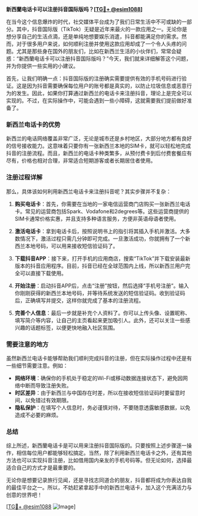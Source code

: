 **新西蘭电话卡可以注册抖音国际版吗？[[TG💪+ @esim1088](https://t.me/s/esim1088)]**

在当今这个信息爆炸的时代，社交媒体平台成为了我们日常生活中不可或缺的一部分。其中，抖音国际版（TikTok）无疑是近年来最火的一款应用之一。无论你是想分享自己的生活点滴，还是单纯地想要娱乐消遣，抖音都能满足你的需求。然而，对于很多用户来说，如何顺利注册并使用这款应用却成了一个令人头疼的问题。尤其是那些身在国外的朋友们，比如在新西兰生活的小伙伴们，常常会疑惑：“新西蘭电话卡可以注册抖音国际版吗？”今天，我们就来详细解答这个问题，并为你提供一些实用的小建议。

首先，让我们明确一点：抖音国际版的注册确实需要提供有效的手机号码进行验证。这是因为抖音需要确保每位用户的账号都是真实的，以防止垃圾信息或恶意行为的发生。因此，如果你打算通过新西兰的电话卡来注册抖音，理论上是完全可以实现的。不过，在实际操作中，可能会遇到一些小障碍，这就需要我们提前做好准备了。

### 新西兰电话卡的优势

新西兰的电话网络覆盖非常广泛，无论是城市还是乡村地区，大部分地方都有良好的信号接收能力。这意味着只要你有一张新西兰本地的SIM卡，就可以轻松地完成抖音的注册流程。而且，新西兰的电话卡种类繁多，从预付费卡到后付费套餐应有尽有，价格也相对合理，非常适合短期游客或者长期居住者使用。

### 注册过程详解

那么，具体该如何利用新西兰电话卡来注册抖音呢？其实步骤并不复杂：

1. **购买电话卡**：首先，你需要在当地的一家电信运营商门店购买一张新西兰电话卡。常见的运营商包括Spark、Vodafone和2degrees等。这些运营商提供的SIM卡通常价格实惠，并且支持多种语言服务，方便非英语母语者使用。

2. **激活电话卡**：拿到电话卡后，按照说明书上的指引将其插入手机并激活。大多数情况下，激活过程只需几分钟即可完成。一旦激活成功，你就拥有了一个新西兰本地号码，可以用来接收短信验证码了。

3. **下载抖音APP**：接下来，打开手机的应用商店，搜索“TikTok”并下载安装最新版本的抖音应用程序。目前，抖音已经在全球范围内上线，所以新西兰用户完全可以直接下载使用。

4. **开始注册**：启动抖音APP后，点击“注册”按钮，然后选择“手机号注册”。输入你刚刚获得的新西兰本地号码，并等待系统发送的短信验证码。收到验证码后，正确填写并提交，这样你就完成了基本的注册流程。

5. **完善个人信息**：最后一步就是补充个人资料了。你可以上传头像、设置昵称、填写简介等内容，让自己的主页看起来更加吸引人。此外，还可以关注一些感兴趣的话题标签，以便更快地融入社区氛围。

### 需要注意的地方

虽然新西兰电话卡能够帮助我们顺利完成抖音的注册，但在实际操作过程中还是有一些细节需要注意。例如：

- **网络环境**：确保你的手机处于稳定的Wi-Fi或移动数据连接状态下，避免因网络中断而导致注册失败。
- **时区差异**：由于新西兰与中国存在时差，所以在接收短信验证码时要留意时间，以免错过有效期限。
- **隐私保护**：在填写个人信息时，务必谨慎对待，不要随意透露敏感数据，以免造成不必要的麻烦。

### 总结

综上所述，新西蘭电话卡是可以用来注册抖音国际版的。只要按照上述步骤逐一操作，相信每位用户都能够轻松搞定。当然，除了利用新西兰电话卡之外，还有其他方法也可以实现抖音注册，比如借用国内亲友的手机号码等。但无论如何，选择最适合自己的方式才是最重要的。

无论你是想要记录旅行见闻，还是寻找志同道合的朋友，抖音都将成为你表达自我的最佳平台之一。所以，不妨赶紧拿起手中的新西兰电话卡，加入这个充满活力与创意的世界吧！

[[TG💪+ @esim1088](https://t.me/s/esim1088) ![Image](https://i.postimg.cc/4NQfJmqS/Snipaste-2025-05-13-00-14-12.png)]